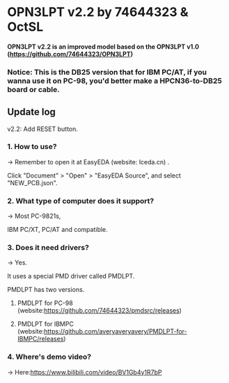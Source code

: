 # OPN3LPT v2.2 by 74644323 & OctSL

#### OPN3LPT v2.2 is an improved model based on the OPN3LPT v1.0 (https://github.com/74644323/OPN3LPT)

### Notice: This is the DB25 version that for IBM PC/AT, if you wanna use it on PC-98, you'd better make a HPCN36-to-DB25 board or cable.

## Update log

v2.2: Add RESET button.




### 1. How to use?

-> Remember to open it at EasyEDA (website: lceda.cn) .

   Click "Document" > "Open" > "EasyEDA Source", and select "NEW_PCB.json".
   
### 2. What type of computer does it support?

-> Most PC-9821s,

   IBM PC/XT, PC/AT and compatible.

### 3. Does it need drivers?

-> Yes.

   It uses a special PMD driver called PMDLPT.
   
   PMDLPT has two versions.
   
   1) PMDLPT for PC-98 (website:https://github.com/74644323/pmdsrc/releases)
   
   2) PMDLPT for IBMPC (website:https://github.com/averyaveryavery/PMDLPT-for-IBMPC/releases)
 
### 4. Where's demo video?

-> Here:https://www.bilibili.com/video/BV1Gb4y1R7bP
